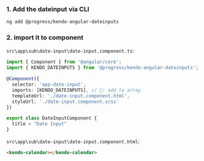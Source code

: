 ### 1. Add the dateinput via CLI  
```sh
ng add @progress/kendo-angular-dateinputs
```  
### 2. import it to component  
`src\app\sub\date-input\date-input.component.ts`:  
```typescript
import { Component } from '@angular/core';
import { KENDO_DATEINPUTS } from '@progress/kendo-angular-dateinputs';  // 🔄: import into component.ts

@Component({
  selector: 'app-date-input',
  imports: [KENDO_DATEINPUTS], // 🔄: add to array
  templateUrl: './date-input.component.html',
  styleUrl: './date-input.component.scss'
})

export class DateInputComponent {
  title = "Date Input"
}
```  
`src\app\sub\date-input\date-input.component.html`:  
```html
<kendo-calendar></kendo-calendar>
```  